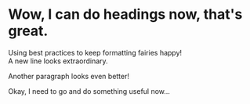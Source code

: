 # Wow, I can do headings now, that's great.

Using best practices to keep formatting fairies happy!  
A new line looks extraordinary.

Another paragraph looks even better!

Okay, I need to go and do something useful now...
